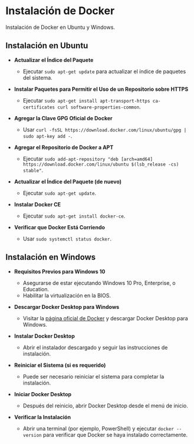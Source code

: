 # Instalación de Docker

Instalación de Docker en Ubuntu y Windows.

## Instalación en Ubuntu

- **Actualizar el Índice del Paquete**
  - Ejecutar `sudo apt-get update` para actualizar el índice de paquetes del sistema.

- **Instalar Paquetes para Permitir el Uso de un Repositorio sobre HTTPS**
  - Ejecutar `sudo apt-get install apt-transport-https ca-certificates curl software-properties-common`.

- **Agregar la Clave GPG Oficial de Docker**
  - Usar `curl -fsSL https://download.docker.com/linux/ubuntu/gpg | sudo apt-key add -`.

- **Agregar el Repositorio de Docker a APT**
  - Ejecutar `sudo add-apt-repository "deb [arch=amd64] https://download.docker.com/linux/ubuntu $(lsb_release -cs) stable"`.

- **Actualizar el Índice del Paquete (de nuevo)**
  - Ejecutar `sudo apt-get update`.

- **Instalar Docker CE**
  - Ejecutar `sudo apt-get install docker-ce`.

- **Verificar que Docker Está Corriendo**
  - Usar `sudo systemctl status docker`.

## Instalación en Windows

- **Requisitos Previos para Windows 10**
  - Asegurarse de estar ejecutando Windows 10 Pro, Enterprise, o Education.
  - Habilitar la virtualización en la BIOS.

- **Descargar Docker Desktop para Windows**
  - Visitar la [página oficial de Docker](https://www.docker.com/products/docker-desktop) y descargar Docker Desktop para Windows.

- **Instalar Docker Desktop**
  - Abrir el instalador descargado y seguir las instrucciones de instalación.

- **Reiniciar el Sistema (si es requerido)**
  - Puede ser necesario reiniciar el sistema para completar la instalación.

- **Iniciar Docker Desktop**
  - Después del reinicio, abrir Docker Desktop desde el menú de inicio.

- **Verificar la Instalación**
  - Abrir una terminal (por ejemplo, PowerShell) y ejecutar `docker --version` para verificar que Docker se haya instalado correctamente.

